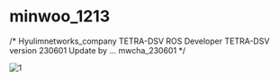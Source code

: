# minwoo_1213

/*   Hyulimnetworks_company
     TETRA-DSV ROS Developer
     TETRA-DSV version 230601
     Update by ... mwcha_230601 */



![1](https://user-images.githubusercontent.com/103166594/220823974-8fde85da-4c52-4bb3-9638-9e6d5bca1c39.png)
